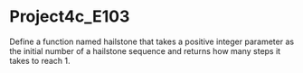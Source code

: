 # Project4c_E103
Define a function named hailstone that takes a positive integer parameter as the initial number of a hailstone sequence and returns how many steps it takes to reach 1.
